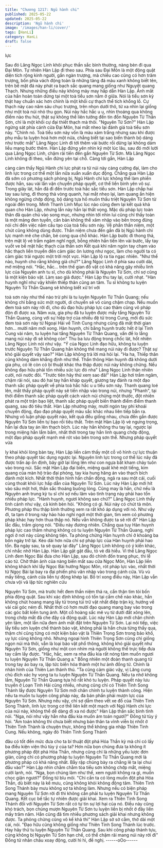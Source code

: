 ```yaml
---
title: "Chương 1217: Ngũ hành chi"
published: 2025-05-22
updated: 2025-05-22
description: 'Ngũ hành chi'
image: '/images/han-li/cover/'
tags: [HanLi]
category: HanLi
draft: false
---
```


lực

Sau đó Lăng Ngọc Linh khôi phục thần sắc bình thường, nàng
bèn đi qua Đại Môn. Tự nhiên Hàn Lập đi theo sau. Phía sau Đại
Môn là một động quật diện tích rộng kinh người, gần ngàn
trượng, mà chiều cao cũng có hơn trăm trượng, bốn phía vách
động toàn là những tảng đá màu xanh không biết tên, trên bề mặt
đá này phát ra bạch sắc quang mang giống như Nguyệt quang
Thạch.
Nhưng những điều này không mảy may hấp dẫn Hàn Lập. Ánh
mắt của hắn hoàn toàn dừng tại một toà tiểu sơn nằm ở giữa. Nói
là tiểu sơn kỳ thật hay chuẩn xác hơn chính là một khối cự thạch
thể tích khổng lồ. Cự thạch này cao năm sáu chục trượng, trên
nhọn dưới thô, từ xa nhìn lại giống như một toà núi nhỏ thu gọn.
Núi này hắc hắc u u, nhìn thoáng qua không điểm nào thu hút,
thật sự không thể liên tưởng đến tin đồn Nguyên Từ Thần Sơn,
chỉ là một khối cự đại thiết thạch mà thôi.
"Nguyên Từ Sơn?"
Hàn Lập ngừng sát phía cánh cửa Đại Môn, hai mắt nheo lại đánh
giá toà tiểu sơn này.
"Chính nó. Toà tiểu sơn này vốn là màu xám trắng nhưng sau khi
được phụ mẫu ta luyện hoá hơn một nửa, chẳng biết tại sao biến
thành bộ dáng như trước mắt" Lăng Ngọc Linh đi tới thêm vài
bước rồi dừng lại không dám liều mạng bước thêm.
Hàn Lập đứng yên nhìn kỹ một lúc lâu, sau đó mới lưới qua Lăng
Ngọc Linh, chậm rãi tiến đến gần Nguyên Từ Sơn. Mà Lăng Ngọc
Linh không đi theo, vẫn đứng yên tại chỗ. Càng tới gần, Hàn Lập

càng cảm thấy Ngũ Hành chi lực phát ra từ núi này càng cường
đại, làm cho linh lực trong cơ thể một lần nữa xuẩn xuẩn dục
động.
Chẳng qua Hàn Lập đã sớm có phương sách phòng bị, Ngũ Hành
chi lực không thể làm phiền được hắn, sau vài lần vận chuyển
pháp quyết, cơ thể liền bình yên vô sự. Trong giây lát, hắn đã đi
đến trước toà hắc sắc tiểu sơn.
Hàn Lập chắp hai tay sau lưng, đi thong thả vòng quanh, hai mắt
nheo lại, lam quang ẩn hiện không ngừng chớp động, bộ dáng
tựa hồ muốn thấu triệt Nguyên Từ Sơn từ ngoài đến trong. Minh
Thanh Linh Mục lúc nào cũng đem lại kết quả khả quan cho Hàn
Lập, nhưng lần này hắn lại thất vọng.
Mặc dù pháp lực toàn thân đã quán chú vào song mục, nhưng
nhìn tới nhìn lui cũng chỉ thấy toàn là một mảng đen tuyền, căn
bản không thể xâm nhập vào bên trong đừng nói chi đến việc
nắm cấu tạo của toà tiểu sơn này.
Về phần thần niệm, một chút cũng không dùng được. Thần niệm
chưa đến gần đã bị Ngũ hành chi lực mạnh mẽ che chắn, bẻ cong
qua chỗ khác. Hàn Lập bước đi thong thả, trên mặt lộ vẻ trầm
ngâm nghĩ ngợi, bỗng nhiên hắn tiến lên vài bước, lấy tay vuốt ve
bề mặt hắc thạch của thần sơn
Kết quả khi năm ngón tay chạm vào hắc thạch liền truyền đến
cảm giác ôn lương như ngọc, làm cho người ta có cảm giác trái
ngược một trời một vực. Hàn Lập lộ ra tia ngạc nhiên.
"Như thế nào, huynh cho rằng không giả chứ?" Lăng Ngọc Linh ở
phía sau cười dài, mở miệng nói.
"Hắc, hắc… trên thế gian đồ vật có khả năng gây nhiễu linh lực
của Nguyên anh tu sĩ, cho dù không phải là Nguyên Từ Sơn, chỉ
sợ cũng là một kiện bảo vật. Làm sao giả được." Hàn Lập thu tay
lại, cười nhạt.
"Hàn huynh nghĩ như vậy khiến thiếp thân cũng an tâm. Tu sĩ
không tu luyện Nguyên Từ Thần Quang sẽ không biết xử trí với

toà sơn này như thế nào trừ phi là tu luyện Nguyên Từ Thần
Quang; nếu không chỉ bằng sức một người, di chuyển sẽ vô cùng
chậm chạp. Nếu muốn đem toà sơn này rời đi, cho dù đạo hữu
pháp lực cao thâm cũng vô pháp độn đi được xa. Năm xưa, gia
phụ đã tu luyện được mấy tầng Nguyên Từ Thần Quang, cùng với
sự hiệp trợ của nhiều đệ tử trong Cung, mới đủ sức đem toà sơn
này từ Ngoại Hải về Tinh Cung nhưng cũng đã mất thời gian
hơn… mười năm mới xong. Hàn huynh, chi bằng huynh trước hết
ở lại Tinh Cung vài năm, tu luyện hai tầng Nguyên Từ Thần
Quang, vấn đề lo lắng mang núi này đi sẽ không còn" Thu ba lưu
động trong chốc lát, hốt nhiên Lăng Ngọc Linh nói như vậy.
"Ý của Ngọc Linh đạo hữu, không tu luyện trước Nguyên Từ Thần
Quang hẳn không thể mang núi này đi được? Thật sự khó giải
quyết vậy sao?" Hàn Lập không trả lời mà hỏi lại.
"Ha ha, Thiếp thân cũng không dám khẳng định như thế. Thần
thông Hàn huynh đã không dưới gia phụ, có lẽ còn có bí thuật
khác tha thập được núi này không chừng. Nếu không đạo hữu
phải tốn nhiều sức lực đó nha" Lăng Ngọc Linh thản nhiên cười,
nói nước đôi.
"Trước tiên hãy thử xem sao đã!" Hàn Lập hơi trầm ngâm, chậm
rãi nói, sau đó hai tay hắn kháp quyết, giương tay đánh ra một
đạo thanh sắc pháp quyết về phía toà hắc hắc u u tiểu sơn này.
Thanh quang loé lên, mắt thấy pháp quyết này sẽ tiến nhập vào
trong núi, nhưng "Phanh", tại thời điểm thanh sắc pháp quyết
cách vách núi chừng một thước, đột nhiên phát ra một trận bạo
liệt, thanh sắc pháp quyết biến thành điểm điểm thanh quang, sau
đó tiêu thất.
Hàn Lập nhướng mày, mười ngón tay phi khoái chuyển động, đạo
đạo pháp quyết màu sắc khác nhau liên tiếp bắn ra. Nhưng vô
luận pháp quyết nào, kết quả đều giống nhau, chưa đến gần
được Nguyên Từ Sơn liền tự bạo rồi tiêu thất. Trên mặt Hàn Lập
lộ vẻ ngưng trọng, hắn lại đưa tay án lên thạch bích.
Lúc này hắn không thu tay lại, ngược lại trong miệng hắn lẩm
bẩm, nhất thời trong tay hắn linh quang chớp động, một đạo pháp
quyết mạnh mẽ rót vào bên trong sơn thể. Nhưng pháp quyết vừa

ly khai khỏi lòng bàn tay, Hàn Lập liền cảm thấy một cỗ vô hình
cự lực thuận theo pháp quyết tác dụng ngược lại.
Nguyên linh lực trong cơ thể lúc nãy đã được trấn áp ổn định, bây
giờ lại lồng lên như con ngựa bất kham chảy tuôn vào trong núi.
Sắc mặt Hàn Lập đại biến, miệng quát khẽ một tiếng, kim quang
của màn hộ trảo đại phóng, tay kia hung hăng án vào thạch bích
đánh một kích. Nhất thời thân hình hắn chấn động, ngã ra sau
một cái, cuối cùng thoát khỏi lực hấp dẫn của Nguyên Từ Sơn.
Lúc này Hàn Lập mới hít vào sâu một hơi, thần sắc thoáng buông
lỏng.
Cũng may là hắn, chứ nếu là Nguyên anh trung kỳ tu sĩ chỉ sợ
nếu lâm vào tình trạng này phải hao tổn nhiều pháp lực.
"Hành huynh, ngươi không sao chứ?" Lăng Ngọc Linh thấy tình
cảnh như vậy, cả kinh bèn hỏi.
"Không có gì. Núi này có chút tà môn. Phương pháp thu thập bình
thường xem ra rất khó áp dụng với nó. Như vậy đi, ta tạm ở trong
này hảo hảo nghỉ ngơi một thời gian, tìm xem có phương pháp
khác hay hơn thua thập nó. Nếu vẫn không được ta sẽ rời đi" Hàn
Lập lắc đầu, trầm giọng nói.
"Điều này đương nhiên. Chẳng qua tuy Hàn huynh pháp lực cao
thâm nhưng không có tu luyện Nguyên Từ Thần Quang, nghỉ ngơi
ở nơi này cũng không tiện. Ta phỏng chừng Hàn huynh chỉ ở
khoảng ba bốn ngày trở lại. Kéo dài hơn nữa chỉ sợ pháp lực của
Hàn huynh phải hao tổn. Ba ngày sau, ta sẽ quay lại đây" Lăng
Ngọc Linh không có ý kiến khác, chỉ nhắc nhở Hàn Lập.
Hàn Lập gật gật đầu, tỏ vẻ đã hiểu. Vì thế Lăng Ngọc Linh đem
Ngọc Bài đưa cho Hàn Lập, sau đó chỉnh đốn trang phục, thi lễ
cáo từ. Chờ thân ảnh của nàng biến mất sau cửa Ngọc Môn, Hàn
Lập liền không khách khí lấy Ngọc Bài hướng Ngọc Môn, rót pháp
lực vào, nhất thời từ Ngọc Bài lại bay ra đại phiến phù văn nhập
vào trong cánh cửa. Vù vù mấy tiếng, cánh cửa liền tự động khép
lại.
Bố trí xong điều này, Hàn Lập vẫn chưa vội vã lập tức nghiên cứu

Nguyên Từ Sơn, mà trước hết đem thần niệm thả ra, cẩn thận tìm
tòi bốn phía động quật. Sau khi xác định không có tồn tại cấm chế
nào khác, hắn không chút hoang mang lấy từ trong túi trữ vật nhất
điệp trận kỳ, hướng về vài cái góc ném đi. Nhất thời có hơn mười
đạo quang mang bay vào trong các góc bất kiến tung ảnh.
Một cỗ hoàng sắc mê vụ từ dưới đất xông lên, trong chớp mắt đã
che đậy cả động quật. Lúc này Hàn Lập mới chân chính yên tâm,
một lần nữa đem ánh mắt đặt trên Nguyên Từ Sơn. Lại nói tiếp,
việc lấy tiểu sơn luyện chế thành bảo vật, không phải là hắn chưa
từng thấy qua, thậm chí cũng từng có một kiện bảo vật là Thiên
Trọng Sơn trong bảo khố, uy lực cũng không nhỏ. Nhưng ngoại
hình Thiên Trọng Sơn cũng chỉ giống ngọn núi mà thôi, vẫn là loại
bảo vật phổ thông, không khó giải quyết như Nguyên Từ Sơn,
giống như một con nhím mà người không thể trực tiếp đưa tay
cầm lấy được.
"Hắc, hắc, xem ra nha đầu kia rất nóng tâm muốn ngươi tu luyện
Nguyên Từ Thần Quang a." Bỗng nhiên một đoàn thanh quang từ
trong tay áo bay ra, lập tức biến hóa thành một hư ảnh đồng tử.
Chính là nhân hình của Thiên Lan thánh thú.
"Ta cũng cảm giác vậy, vị Lăng cung chủ đích xác hy vọng ta tu
luyện Nguyên Từ Thần Quang. Nếu ta nhớ không lầm, Nguyên
Từ Thần Quang tựa hồ rất khó tu luyện. Pháp quyết này lưu
truyền ở Loạn Tinh Hải cũng nhiều, nhưng cũng chỉ có Thiên Tinh
Song Thánh lấy được Nguyên Từ Sơn mới chân chính tu luyện
thành công. Hiện nếu ta muốn tu luyện công pháp này, đa bán
phần phải mượn lực của Nguyên Từ Sơn. Nhưng nếu vậy, chỉ sợ
dẫm theo vết xe đổ của Thiên Tinh Song Thánh, linh lực trong cơ
thể liên kết một mạch với Ngũ Hành chi lực của núi này, không thể
dễ dàng đi xa nó được" Hàn Lập thần sắc bình tĩnh nói.
"Nga, nói như vậy hẳn nha đầu kia muốn ám toán ngươi?" Đồng
tử tùy ý hỏi.
"Ám toán không thì chưa biết nhưng bản thân ta vĩnh viễn bị nhốt
ở Thiên Tinh Thành là chuyện thực, không thể không gia nhập
Thiên Tinh Cung. Nếu không, ngày đó Thiên Tinh Song Thánh

đâu có tốt đến mức đưa cho ta bí thuật đột phá Hóa Thần kỳ mà
chỉ có lấy ba điều kiện viện thủ tùy ý của ta? Hơn nữa bọn chúng
đưa ta không ít phương pháp đột phá Hóa Thần, nhưng cũng chỉ
là những yếu lược đơn giản, cũng chỉ có phương pháp tu luyện
Nguyên Từ Thần Quang mới là phương pháp có khả năng nhất.
Bẫy rập chúng bày ra chẳng lẽ ta lại chui đầu vào?" Hàn Lập nhìn
chằm chằm tòa tiểu sơn không chớp mắt, miệng cười lạnh, nói.
"Nga, bọn chúng làm như thế, xem ngươi không ra gì, muốn chọc
giận ngươi?" Đồng tử bĩu môi.
"Chỉ cần ta có lòng muốn đột phá Hóa Thần, dù biết này là kế
mưu, cũng không khỏi không động tâm. Thiên Tinh Song Thánh
bày mưu không sợ ta không làm. Nhưng nếu có biện pháp mang
Nguyên Từ Sơn rời đi thì không cần phải tu luyện Nguyên Từ
Thần Quang. Kết cục bế tắc tự nhiên được giải khai. Xem ra
Thiên Tinh Song Thánh đối với Nguyên Từ Sơn rất có tự tin sự lợi
hại của nó. Điều này cũng khó trách, bọn chúng mượn Nguyên Từ
Sơn tu luyện liền bị nhốt ở đây liền mấy trăm năm. Hẳn cũng đã
tìm nhiều phương sách giải khai nhưng không được. Ta phỏng
chừng cũng vô kế khả thi" Hàn Lập sờ sờ cằm, thở dài một cái,
nói.
"Đạo hữu cũng không giống như Thiên Tinh Song Thánh lúc
trước. Hay hãy thử tu luyện Nguyên Từ Thần Quang. Sau khi
công pháp thành tựu, cũng không bị Nguyên Từ Sơn hạn chế, có
thể chậm rãi mang núi này rời đi" Đồng tử nhãn châu xoay động,
cười hì hì, đề nghị.
------oOo------
